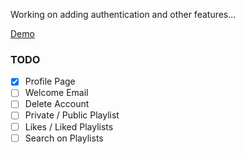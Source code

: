 Working on adding authentication and other features...


[Demo](https://ar-rails-playlist.herokuapp.com/artists)

### TODO
- [X] Profile Page
- [ ] Welcome Email
- [ ] Delete Account
- [ ] Private / Public Playlist
- [ ] Likes / Liked Playlists
- [ ] Search on Playlists